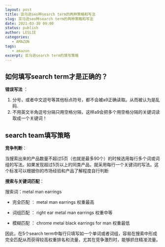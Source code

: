 ```yaml
---
layout: post
title: 亚马逊seo种search term的两种策略和写法
slug: 亚马逊seo种search term的两种策略和写法
date: 2021-03-30 09:00
status: publish
author: LESLIE
categories: 
   - AMAZON
tags:
   - amazon
excerpt: 亚马逊search term的填写策略
---
```




## 如何填写search term才是正确的？

__错误写法__ ：

1. 分号，或者中文逗号等其他标点符号，都不会被a9正确读取。从而被认为是乱码.
2. 不用英文半角逗号分隔只用空格分隔，这样a9会把多个用空格分隔的关键词读取成一个关键词！

## search team填写策略

**竞争判断**：

当搜索出来的产品数量不超过5页（也就是最多90个）的时候选用每行多个词或词组的写法。如果发现超过5页以上的同类产品，就采用每行一个关键词的写法。这个标准可以根据你的市场经验和产品了解程度自行判断



**搜索与关键词匹配**：

搜索词：metal man earrings

- 完全匹配 ： metal man earrings 权重最高

- 词组匹配 ： right ear metal man earrings 权重中等
- 模糊匹配 ： chrome metal black earrings for man 权重最低

因此，在5个search term中每行只填写如一个单词或者词组，容易在搜索中形成完全匹配从而获得较高权重排名和流量，尤其在竞争激烈时，能够抓住精准流量。





